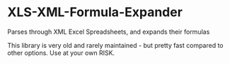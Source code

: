 XLS-XML-Formula-Expander
========================

Parses through XML Excel Spreadsheets, and expands their formulas

This library is very old and rarely maintained - but pretty fast compared to other options.
Use at your own RISK.
